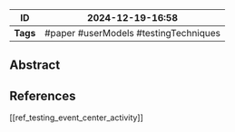 
| ID       | 2024-12-19-16:58                       |
| -------- | -------------------------------------- |
| **Tags** | #paper #userModels #testingTechniques  |
## Abstract



## References
[[ref_testing_event_center_activity]]
